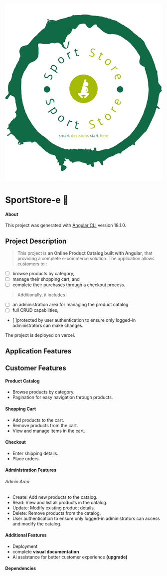 
<img src="public/images/logo - Copy/logo-no-background.svg"/>

# SportStore-e 🚀

#### About
 This project was generated with [Angular CLI](https://github.com/angular/angular-cli) version 18.1.0.

## Project Description
> This project is **an Online Product Catalog built with Angular**, that providing a complete e-commerce solution. The application allows customers to :
* [ ] browse products by category, 
* [ ] manage their shopping cart, and 
* [ ] complete their purchases through a checkout process. 

> Additionally, it includes 
* [ ] an administration area for managing the product catalog 
* [ ] full CRUD capabilities, 
* [ ]protected by user authentication to ensure only logged-in administrators can make changes. 

The project is  deployed on vercel.

## Application Features

## Customer Features
#### Product Catalog
* Browse products by category.
* Pagination for easy navigation through products.

#### Shopping Cart
* Add products to the cart.
* Remove products from the cart.
* View and manage items in the cart.

#### Checkout
* Enter shipping details.
* Place orders.

#### Administration Features
###### Admin Area
* Create: Add new products to the catalog.
* Read: View and list all products in the catalog.
* Update: Modify existing product details.
* Delete: Remove products from the catalog.
* User authentication to ensure only logged-in administrators can access and modify the catalog.

#### Additional Features
* Deployment 
* complete **visual documentation** 
* Ai assistance for better customer experience **(upgrade)**


#### Dependencies
